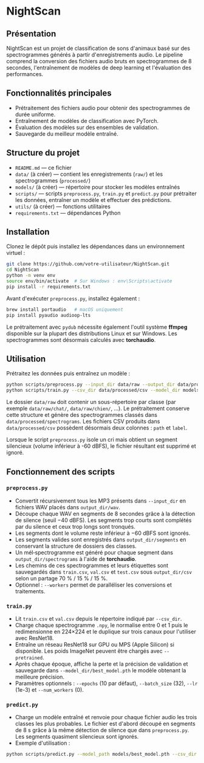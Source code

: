 # NightScan

## Présentation
NightScan est un projet de classification de sons d'animaux basé sur des spectrogrammes générés à partir d'enregistrements audio. Le pipeline comprend la conversion des fichiers audio bruts en spectrogrammes de 8 secondes, l'entraînement de modèles de deep learning et l'évaluation des performances.

## Fonctionnalités principales
- Prétraitement des fichiers audio pour obtenir des spectrogrammes de durée uniforme.
- Entraînement de modèles de classification avec PyTorch.
- Évaluation des modèles sur des ensembles de validation.
- Sauvegarde du meilleur modèle entraîné.

## Structure du projet
- `README.md` — ce fichier
- `data/` (à créer) — contient les enregistrements (`raw/`) et les spectrogrammes (`processed/`)
- `models/` (à créer) — répertoire pour stocker les modèles entraînés
- `scripts/` — scripts `preprocess.py`, `train.py` et `predict.py` pour prétraiter les données, entraîner un modèle et effectuer des prédictions.
- `utils/` (à créer) — fonctions utilitaires
- `requirements.txt` — dépendances Python

## Installation
Clonez le dépôt puis installez les dépendances dans un environnement virtuel :

```bash
git clone https://github.com/votre-utilisateur/NightScan.git
cd NightScan
python -m venv env
source env/bin/activate  # Sur Windows : env\Scripts\activate
pip install -r requirements.txt
```

Avant d'exécuter `preprocess.py`, installez également :

```bash
brew install portaudio   # macOS uniquement
pip install pyaudio audioop-lts
```

Le prétraitement avec `pydub` nécessite également l'outil système **ffmpeg** disponible sur la plupart des distributions Linux et sur Windows.
Les spectrogrammes sont désormais calculés avec **torchaudio**.

## Utilisation
Prétraitez les données puis entraînez un modèle :

```bash
python scripts/preprocess.py --input_dir data/raw --output_dir data/processed --workers 4
python scripts/train.py --csv_dir data/processed/csv --model_dir models/ --pretrained
```

Le dossier `data/raw` doit contenir un sous-répertoire par classe (par exemple `data/raw/chat/`, `data/raw/chien/`, ...). Le prétraitement conserve cette structure et génère des spectrogrammes classés dans `data/processed/spectrograms`. Les fichiers CSV produits dans `data/processed/csv` possèdent désormais deux colonnes : `path` et `label`.

Lorsque le script `preprocess.py` isole un cri mais obtient un segment silencieux (volume inférieur à -60 dBFS), le fichier résultant est supprimé et ignoré.

## Fonctionnement des scripts

### `preprocess.py`

- Convertit récursivement tous les MP3 présents dans `--input_dir` en fichiers WAV placés dans `output_dir/wav`.
- Découpe chaque WAV en segments de 8 secondes grâce à la détection de silence (seuil −40 dBFS). Les segments trop courts sont complétés par du silence et ceux trop longs sont tronqués.
- Les segments dont le volume reste inférieur à −60 dBFS sont ignorés.
- Les segments valides sont enregistrés dans `output_dir/segments` en conservant la structure de dossiers des classes.
- Un mél‑spectrogramme est généré pour chaque segment dans `output_dir/spectrograms` à l'aide de **torchaudio**.
- Les chemins de ces spectrogrammes et leurs étiquettes sont sauvegardés dans `train.csv`, `val.csv` et `test.csv` sous `output_dir/csv` selon un partage 70 % / 15 % / 15 %.
- Optionnel : `--workers` permet de paralléliser les conversions et traitements.

### `train.py`

- Lit `train.csv` et `val.csv` depuis le répertoire indiqué par `--csv_dir`.
- Charge chaque spectrogramme `.npy`, le normalise entre 0 et 1 puis le redimensionne en 224×224 et le duplique sur trois canaux pour l'utiliser avec ResNet18.
- Entraîne un réseau ResNet18 sur GPU ou MPS (Apple Silicon) si disponible. Les poids ImageNet peuvent être chargés avec `--pretrained`.
- Après chaque époque, affiche la perte et la précision de validation et sauvegarde dans `--model_dir/best_model.pth` le modèle obtenant la meilleure précision.
- Paramètres optionnels : `--epochs` (10 par défaut), `--batch_size` (32), `--lr` (1e-3) et `--num_workers` (0).

### `predict.py`

- Charge un modèle entraîné et renvoie pour chaque fichier audio les trois classes les plus probables.
  Le fichier est d'abord découpé en segments de 8 s grâce à la même détection de
  silence que dans `preprocess.py`. Les segments quasiment silencieux sont
  ignorés.
- Exemple d'utilisation :

```bash
python scripts/predict.py --model_path models/best_model.pth --csv_dir data/processed/csv sample.wav
```
